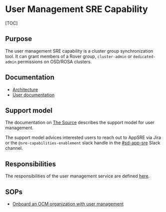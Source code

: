 # User Management SRE Capability

[TOC]

## Purpose

The user management SRE capability is a cluster group synchronization tool. It can grant members of a Rover group, `cluster-admin` or `dedicated-admin` permissions on OSD/ROSA clusters.

## Documentation

* [Architecture](architecture.md)
* [User documentation](https://source.redhat.com/groups/public/sre/wiki/osdrosa_rover_based_user_management)

## Support model

The documentation on [The Source](https://source.redhat.com/groups/public/sre/wiki/osdrosa_rover_based_user_management#reaching-support) describes the support model for user management.

The support model advices interested users to reach out to AppSRE via Jira or the `@sre-capabilities-enablement` slack handle in the [#sd-app-sre](https://redhat-internal.slack.com/archives/CCRND57FW) Slack channel.

## Responsibilities

The responsibilities of the user management service are defined [here](https://source.redhat.com/groups/public/sre/wiki/osdrosa_rover_based_user_management#responsibility).

## SOPs

* [Onboard an OCM organization with user management](./sops/onboard-an-ocm-organization.md)



